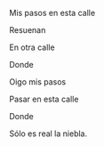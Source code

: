 Mis pasos en esta calle

Resuenan

En otra calle

Donde

Oigo mis pasos

Pasar en esta calle

Donde

Sólo es real la niebla.